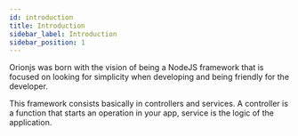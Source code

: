 ```yaml
---
id: introduction
title: Introduction
sidebar_label: Introduction
sidebar_position: 1
---
```


Orionjs was born with the vision of being a NodeJS framework that is focused on looking for simplicity when developing and being friendly for the developer.

This framework consists basically in controllers and services.
A controller is a function that starts an operation in your app, service is the logic of the application.
